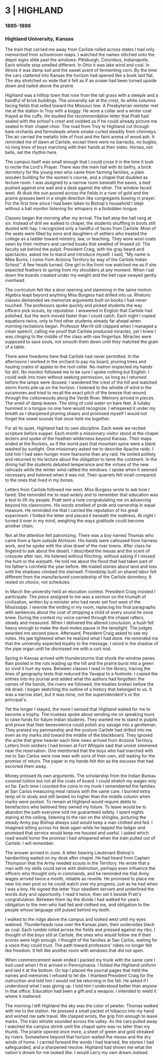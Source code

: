 # 3  |  HIGHLAND

### 1885-1886
### Highland University, Kansas
The train that carried me away from Carlisle rolled across states I had only memorized from schoolroom maps. I watched the names stitched onto the depot signs slide past the windows: Pittsburgh, Columbus, Indianapolis. Each whistle stop smelled different. In Ohio it was lake wind and coal. In Illinois it was damp soil and the sweet scent of fermenting corn. By the time the cars clattered into Kansas the horizon had opened like a book laid flat. The sky stretched so wide that it felt as if an ocean had been turned upside down and nailed above the prairie.

Highland was a hilltop town that rose from the tall grass with a steeple and a handful of brick buildings. The university sat at the crest, its white columns facing fields that rolled toward the Missouri line. A Presbyterian minister met me at the station in Troy with a buggy. He wore a collar and a winter coat frayed at the cuffs. He studied the recommendation letter that Pratt had sealed with the school's crest and nodded as if he could already picture me seated in their chapel choir. The road from Troy to Highland cut through bare orchards and farmsteads where smoke curled steadily from chimneys. The air carried the metallic bite of frost and the faint aroma of wood ash. It reminded me of dawn at Carlisle, except there were no barracks, no bugles, no long lines of boys marching with their hands at their sides. Horses, not bells, set the rhythm here.

The campus itself was small enough that I could cross it in the time it took to recite the Lord's Prayer. There was the main hall with its belfry, a brick dormitory for the young men who came from farming families, a plain wooden building for the women's course, and a chapel that doubled as lecture room. I was assigned to a narrow room beneath the eaves, a bed pushed against one wall and a desk against the other. The window faced west. At dusk the sun poured across the fields in a river of gold and the prairie grasses bent in a single direction like congregants bowing in prayer. For the first time since I had been taken to Bishop's household I slept without a hall monitor listening for whispers in a forbidden tongue.

Classes began the morning after my arrival. The bell atop the hall rang at six. Instead of drill we walked to chapel, the students shuffling in boots still dusted with hay. I recognized only a handful of faces from Carlisle. Most of the seats were filled by sons and daughters of settlers who treated the college as a ladder toward ministry, law, or teaching. They wore wool coats sewn by their mothers and carried books that smelled of linseed oil. The faculty sat behind the pulpit. President Craig, with his gray beard and spectacles, asked me to stand and introduce myself. I said, "My name is Mike Burns. I come from Arizona Territory by way of the Carlisle Indian School." A few heads turned. One girl in the front row watched me as if she expected feathers to spring from my shoulders at any moment. When I sat down the boards creaked under my weight and the bell rope swayed gently overhead.

The curriculum felt like a door opening and slamming in the same motion. Algebra leapt beyond anything Miss Burgess had drilled into us. Rhetoric classes demanded we memorize arguments built on books I had never touched. The professors spoke quickly and picked students the way officers pick scouts, by reputation. I answered in English that Carlisle had polished, but the work moved faster than I could catch. Each night I copied equations twice, only to find other students already far ahead when morning recitations began. Professor Merrill still clapped when I managed a clean speech, calling me proof that Carlisle produced miracles, yet I knew I was clinging to the middle of the class with raw fingertips. Miracles were supposed to save souls, not smooth them down until they matched the grain of a table.

There were freedoms here that Carlisle had never permitted. In the afternoons I worked in the orchard to pay my board, pruning trees and hauling crates of apples to the root cellar. No matron inspected my hands for dirt. No monitor followed me to be sure I spoke nothing but English. I could walk into town without seeking permission, so long as I returned before the lamps were doused. I wandered the crest of the hill and watched storm fronts pile up on the horizon. I listened to the whistle of wind in the sycamores and tried to recall the exact pitch of the breeze that wound through the cottonwoods along the Verde River. Memory arrived in pieces. The smell of damp leaves. The sting of cold water on bare feet. A lullaby hummed in a tongue no one here would recognize. I whispered it under my breath as I sharpened pruning shears and promised myself I would not forget the vowel sounds that once held me together.

For all its quiet, Highland had its own discipline. Each week we recited scripture before supper. Each month a missionary visitor stood at the chapel lectern and spoke of the heathen wilderness beyond Kansas. Their maps ended at the Rockies, as if the world past that mountain spine were a blank washed by sunlight. One missionary asked me to describe Apache raids. I told him I had seen hunger more fearsome than any raid. He smiled politely and returned to his lecture about the obligation to tame the continent. In the dining hall the students debated temperance and the virtues of the new railroads while the winter wind rattled the windows. I spoke when it seemed necessary and listened when it was not. Their quarrels felt small compared to the ones that lived in my bones.

Letters from Carlisle followed me west. Miss Burgess wrote to ask how I fared. She reminded me to read widely and to remember that education was a tool to lift my people. Pratt sent a note congratulating me on advancing beyond his classrooms. His words smelled of pride and ownership in equal measure. He reminded me that I carried the reputation of his great experiment. I folded the letter and placed it beneath the mattress. At night I turned it over in my mind, weighing the ways gratitude could become another chain.

Not all the attention felt patronizing. There was a boy named Thomas who came from a farm outside Atchison. His hands were calloused from harness work, and he spoke with the slow drawl of the river towns. After class he lingered to ask about the desert. I described the mesas and the scent of creosote after rain. He listened without flinching, without asking if I missed the hunt or the warpath. He told me about the flood that had taken part of his father's cornfield the year before. We traded stories about land and loss until the shadows climbed the stairwell. Friendship built on shared labor felt different from the manufactured comradeship of the Carlisle dormitory. It rested on choice, not schedules.

In March the university held an elocution contest. President Craig insisted I participate. The piece assigned to me was a sermon on the triumph of civilization, written by a minister who had never set foot west of the Mississippi. I rewrote the ending in my room, replacing his final paragraphs with sentences about the cost of stripping a child of every sound he once knew. During the contest my voice carried through the chapel rafters, steady and measured. When I delivered the altered conclusion, a hush fell heavy enough to make the dust motes pause in the lamplight. The judges awarded me second place. Afterward, President Craig asked to see my notes. His jaw tightened when he realized what I had done. He reminded me that the university expected loyalty to the message. I stood in the shadow of the pipe organ until he dismissed me with a curt nod.

Spring in Kansas arrived with thunderstorms that shook the window panes. Rain pooled in the ruts leading up the hill and the prairie burst into a green so vivid it hurt my eyes. Between classes I read in the library, tracing the lines of geography texts that reduced the Yavapai to a footnote. I copied the entries into my journal and added what the authors had forgotten: the names of the bands, the rivers we followed, the treaties broken before the ink dried. I began sketching the outline of a history that belonged to us. It was a narrow start, but it was mine, not the superintendent's or the principal's.

Yet the longer I stayed, the more I sensed that Highland waited for me to become a trophy. The trustees spoke about sending me on speaking tours to raise funds for future Indian students. They wanted me to stand in pulpits and prove that their benevolence could polish any savage into a gentleman. They praised my penmanship and the posture Carlisle had drilled into me even as my marks slid toward the middle of the blackboard. They ignored the ache that grew heavier each time news arrived from Arizona Territory. Letters from soldiers I had known at Fort Whipple said that unrest simmered near the reservation. One mentioned that the boys who had marched with me to San Carlos were now men with sons of their own, still waiting for the promise of return. The paper in my hands felt thin as the excuses that had escorted them away.

Money pressed its own arguments. The scholarship from the Indian Bureau covered tuition but not all the costs of board. I could stretch my wages only so far. Each time I counted the coins in my trunk I remembered the families at San Carlos measuring meal rations with the same care. I burned extra lamp oil to study and still landed no higher than the middle column when marks were posted. To remain at Highland would require debts to benefactors who believed they owned my future. To leave would be to abandon the path everyone told me guaranteed safety. I spent nights staring at the ceiling, listening to the rain on the shingles, picturing the steady Army pay Bishop always said would keep a man clothed and fed. I imagined sitting across his desk again while he tapped the ledger and promised that service would keep me housed and useful. I asked which road would honor the promise I had whispered when the train pulled out of Carlisle: I will remember.

The answer arrived in June. A letter bearing Lieutenant Bishop's handwriting waited on my desk after chapel. He had heard from Captain Thompson that the Army needed scouts in the Territory. He wrote that a man with my skills could serve with distinction, perhaps even influence the officers who thought only in commands, and he reminded me that Army wages arrived twice a month, reliable as reveille. He promised to place me near his own post so he could watch over my progress, just as he had when I was a boy. He signed the letter Your obedient servant and underlined the words duty and opportunity. I read it twice, then set it beside Pratt's congratulation. Between them lay the divide I had walked for years: obligation to the men who had fed and clothed me, and obligation to the people whose language still pulsed behind my teeth.

I walked to the ridge above the campus and looked west until my eyes watered. Thunderheads rose over the Kansas plain, their undersides black as coal. Each rumble rolled across the fields and pressed against my ribs. I thought of the boys still at Carlisle, the ones who would follow me if their scores were high enough. I thought of the families at San Carlos, waiting for a voice they could trust. The path toward professors' robes no longer felt like freedom. It felt like another room with windows that did not open.

When commencement week ended I packed my trunk with the same care I had used when I first arrived in Pennsylvania. I folded the Highland uniform and laid it at the bottom. On top I placed the journal pages that held the names and memories I refused to let die. I thanked President Craig for the instruction and told him I would not be returning in the fall. He asked if I understood what I was giving up. I told him I understood better than anyone in that office. Education had been a gift and a weapon. I intended to wield it where it mattered.

The morning I left Highland the sky was the color of pewter. Thomas walked with me to the station. He pressed a small packet of tobacco into my hand and wished me safe travel. We clasped wrists, the grip firm enough to leave marks. The train whistle sounded across the valley. As the cars pulled away I watched the campus shrink until the chapel spire was no taller than my thumb. The prairie opened once more, a sheet of green and gold streaked by rivers. Somewhere beyond that horizon waited the mesas and the dry winds of home. I carried forward the words I had learned, the stories I had safeguarded, and a sharpened resolve. Highland had shown me what the nation's dream for me looked like. I would carry my own dream instead.
